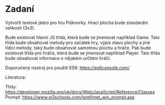 # Zadaní

Vytvořit textové jádro pro hru Piškvorky. Hrací plocha bude standardní velikosti (3x3).

Bude existovat hlavní JS třída, která bude se jmenovat například Game. Tato třída bude obsahovat metody pro začátek hry, výpis stavu plochy a jiné řídicí metody, taký bude obsahovat samotnou plochu a hráče. Pak bude existovat třída pro hráče, která bude se jmenovat například Player. Tato třída bude obsahovat informace o nějakém určitém hráči.

Doporučený nastroj pro použiti ES6: https://es6console.com/

Literatura:

Třidy: https://developer.mozilla.org/uk/docs/Web/JavaScript/Reference/Classes
Prompt: https://www.w3schools.com/jsref/met_win_prompt.asp
